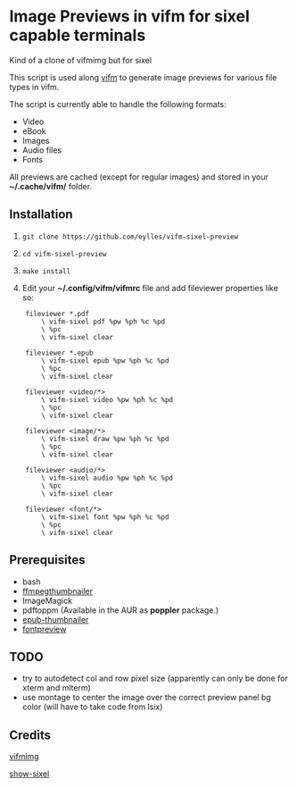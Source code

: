 # Image Previews in vifm for sixel capable terminals

Kind of a clone of vifmimg but for sixel

This script is used along [vifm](https://github.com/vifm/vifm) to generate image previews for various file types in vifm.

The script is currently able to handle the following formats:
* Video
* eBook
* Images
* Audio files
* Fonts

All previews are cached (except for regular images) and stored in your **~/.cache/vifm/** folder.


## Installation
1. `git clone https://github.com/eylles/vifm-sixel-preview`
2. `cd vifm-sixel-preview`
3. `make install`

4. Edit your **~/.config/vifm/vifmrc** file and add fileviewer properties like so:
```
    fileviewer *.pdf
        \ vifm-sixel pdf %pw %ph %c %pd
        \ %pc
        \ vifm-sixel clear

    fileviewer *.epub
        \ vifm-sixel epub %pw %ph %c %pd
        \ %pc
        \ vifm-sixel clear

    fileviewer <video/*>
        \ vifm-sixel video %pw %ph %c %pd
        \ %pc
        \ vifm-sixel clear

    fileviewer <image/*>
        \ vifm-sixel draw %pw %ph %c %pd
        \ %pc
        \ vifm-sixel clear

    fileviewer <audio/*>
        \ vifm-sixel audio %pw %ph %c %pd
        \ %pc
        \ vifm-sixel clear

    fileviewer <font/*>
        \ vifm-sixel font %pw %ph %c %pd
        \ %pc
        \ vifm-sixel clear

```


## Prerequisites
* bash
* [ffmpegthumbnailer](https://github.com/dirkvdb/ffmpegthumbnailer)
* ImageMagick
* pdftoppm (Available in the AUR as **poppler** package.)
* [epub-thumbnailer](https://github.com/marianosimone/epub-thumbnailer)
* [fontpreview](https://github.com/sdushantha/fontpreview)

## TODO
* try to autodetect col and row pixel size (apparently can only be done for xterm and mlterm)
* use montage to center the image over the correct preview panel bg color (will have to take code from lsix)


## Credits

[vifmimg](https://github.com/cirala/vifmimg)

[show-sixel](https://github.com/vifm/vifm/issues/419#issuecomment-485918513)
